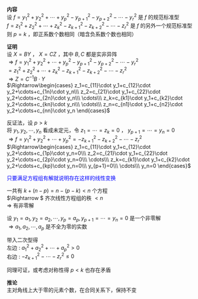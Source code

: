 **内容**  
设 $f=y_1^2+y_2^2+\cdots+y_p^2-y_{p+1}^2-y_{p+2}^2-\cdots-y_r^2$ 是 $f$ 的规范标准型  
 $f=z_1^2+z_2^2+\cdots+z_k^2-z_{k+1}^2-z_{k+2}^2-\cdots-z_r^2$ 是 $f$ 的另外一个规范标准型  
则 $p=k$ ，即正系数个数相同（暗含负系数个数也相同）  
  
**证明**   
设 $X=BY$ ， $X=CZ$ ，其中 $B,C$ 都是实非异阵  
 $\Rightarrow f=y_1^2+y_2^2+\cdots+y_p^2-y_{p+1}^2-y_{p+2}^2-\cdots-y_r^2$   
         $=z_1^2+z_2^2+\cdots+z_k^2-z_{k+1}^2-z_{k+2}^2-\cdots-z_r^2$   
 $\Rightarrow Z=C^{-1}B\cdot Y$   
 $\Rightarrow\begin{cases}  
z_1=c_{11}\cdot y_1+c_{12}\cdot y_2+\cdots+c_{1n}\cdot y_n\\\   
z_2=c_{21}\cdot y_1+c_{22}\cdot y_2+\cdots+c_{2n}\cdot y_n\\\   
\cdots\\\   
z_k=c_{k1}\cdot y_1+c_{k2}\cdot y_2+\cdots+c_{kn}\cdot y_n\\\  
\cdots\\\   
z_n=c_{n1}\cdot y_1+c_{n2}\cdot y_2+\cdots+c_{nn}\cdot y_n  
\end{cases}$   
  
反证法，设 $p>k$   
将 $y_1,y_2,\cdots,y_n$ 看成未定元，令 $z_1=\cdots=z_k=0$ ， $y_{p+1}=\cdots=y_n=0$   
 $\Rightarrow f=y_1^2+y_2^2+\cdots+y_p^2=-z_{k+1}^2-z_{k+2}^2-\cdots-z_r^2$   
 $\Rightarrow\begin{cases}  
z_1=c_{11}\cdot y_1+c_{12}\cdot y_2+\cdots+c_{1p}\cdot y_n=0\\\   
z_2=c_{21}\cdot y_1+c_{22}\cdot y_2+\cdots+c_{2p}\cdot y_n=0\\\   
\cdots\\\   
z_k=c_{k1}\cdot y_1+c_{k2}\cdot y_2+\cdots+c_{kp}\cdot y_n=0\\\   
y_{p+1}=0\\\  
\cdots\\\   
y_n=0  
\end{cases}$   
  
<font color=blue>只要满足方程组有解就说明存在这样的线性变换</font>  
  
一共有 $k+(n-p)=n-(p-k)<n$ 个方程  
 $\Rightarrow $ 齐次线性方程组的秩 $<n$   
 $\Rightarrow$ 有非零解  
  
设 $y_1=a_1,y_2=a_2,\cdots,y_p=a_p,y_{p+1}=\cdots=y_n=0$ 是一个非零解  
 $\Rightarrow a_1,a_2,\cdots,a_p$ 是不全为零的实数  
  
带入二次型得  
左边 :  $a_1^2+a_2^2+\cdots+a_p^2>0$   
右边 :  $-z_{k+1}^2-\cdots-z_r^2\leq0$   
  
同理可证，或考虑对称性得 $p<k$ 也存在矛盾  
  
**推论**  
主对角线上大于零的元素个数，在合同关系下，保持不变  
